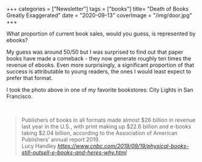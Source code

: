 +++
categories = ["Newsletter"]
tags = ["books"]
title= "Death of Books Greatly Exaggerated"
date = "2020-09-13"
coverImage = "/img/door.jpg"
+++

What proportion of current book sales, would you guess, is represented by ebooks?

<!--more-->

My guess was around 50/50 but I was surprised to find out that paper books have made a comeback - they now generate roughly ten times the revenue of ebooks. Even more surprisingly, a significant proportion of that success is attributable to young readers, the ones I would least expect to prefer that format.

I took the photo above in one of my favorite bookstores: City Lights in San Francisco.

<br>

<blockquote class="quoteback" darkmode="" data-title="Physical%20books%20still%20outsell%20e-books%20%E2%80%94%20and%20here's%20why" data-author="Lucy Handley" cite="https://www.cnbc.com/2019/09/19/physical-books-still-outsell-e-books-and-heres-why.html">
                      Publishers of books in all formats made almost $26 billion in revenue last year in the U.S., with print making up $22.6 billion and e-books taking $2.04 billion, according to the Association of American Publishers’ annual report 2019.
                      <footer>Lucy Handley <cite><a href="https://www.cnbc.com/2019/09/19/physical-books-still-outsell-e-books-and-heres-why.html">https://www.cnbc.com/2019/09/19/physical-books-still-outsell-e-books-and-heres-why.html</a></cite></footer>
                      </blockquote>
                      <script note="" src="https://cdn.jsdelivr.net/gh/Blogger-Peer-Review/quotebacks@1/quoteback.js"></script>
